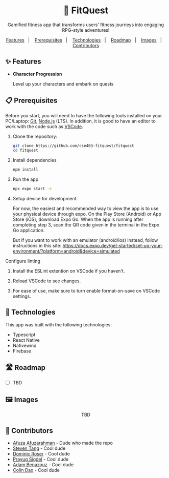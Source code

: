 <h1 align="center">
    💪 FitQuest
</h1>
<p align="center">Gamified fitness app that transforms users' fitness journeys into engaging RPG-style adventures!</p>

<!-- <p align="center">View Demo:
<a href="https://rise-to-olympus.netlify.app/">rise-to-olympus.netlify.app</a>
</p> -->

<p align="center">
  <a href="#-features">Features</a>&nbsp;&nbsp;&nbsp;|&nbsp;&nbsp;&nbsp;
  <a href="#-prerequisites">Prerequisites</a>&nbsp;&nbsp;&nbsp;|&nbsp;&nbsp;&nbsp;
  <a href="#-technologies">Technologies</a>&nbsp;&nbsp;&nbsp;|&nbsp;&nbsp;&nbsp;
  <a href="#%EF%B8%8F-roadmap">Roadmap</a>&nbsp;&nbsp;&nbsp;|&nbsp;&nbsp;&nbsp;
  <a href="#%EF%B8%8F-images">Images</a>&nbsp;&nbsp;&nbsp;|&nbsp;&nbsp;&nbsp;
  <!-- <a href="#%EF%B8%8F-roadmap">Walkthrough</a>&nbsp;&nbsp;&nbsp;|&nbsp;&nbsp;&nbsp; -->
  <a href="#-contributors">Contributors</a>
</p>

## ✨ Features

- **Character Progression**

  Level up your characters and embark on quests

## 📋 Prerequisites

Before you start, you will need to have the following tools installed on your PC/Laptop:
[Git](https://git-scm.com), [Node.js](https://nodejs.org/en/) (LTS).
In addition, it is good to have an editor to work with the code such as [VSCode](https://code.visualstudio.com/).

1. Clone the repository:

   ```bash
   git clone https://github.com/cse403-fitquest/fitquest
   cd fitquest
   ```

2. Install dependencies

   ```bash
   npm install
   ```

3. Run the app

   ```bash
   npx expo start -c
   ```

4. Setup device for development.

   For now, the easiest and recommended way to view the app is to use your physical device through expo. On the Play Store (Android) or App Store (iOS), download Expo Go. When the app is running after completing step 3, scan the QR code given in the terminal in the Expo Go application.

   But if you want to work with an emulator (android/ios) instead, follow instructions in this site: https://docs.expo.dev/get-started/set-up-your-environment/?platform=android&device=simulated

Configure linting

1. Install the ESLint extention on VSCode if you haven't.

2. Reload VSCode to see changes.

3. For ease of use, make sure to turn enable format-on-save on VSCode settings.

## 🚀 Technologies

This app was built with the following technologies:

- Typescript
- React Native
- Nativewind
- Firebase

## 🛣️ Roadmap

- [ ] TBD

## 🖼️ Images

<div align="center">

TBD

</div>

## 👥 Contributors

- [Afuza Afuzarahman](https://github.com/afutofu) - Dude who made the repo
- [Steven Tang](https://github.com/ArcaneLG) - Cool dude
- [Dominic Roser](https://github.com/Dominic-Roser) - Cool dude
- [Prayug Sigdel](https://github.com/Prayug) - Cool dude
- [Adam Benazouz](https://github.com/adamben04) - Cool dude
- [Colin Dao](https://github.com/ColinDao) - Cool dude
